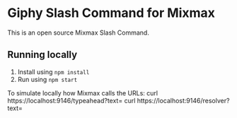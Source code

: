 # Giphy Slash Command for Mixmax

This is an open source Mixmax Slash Command.

## Running locally

1. Install using `npm install`
2. Run using `npm start`

To simulate locally how Mixmax calls the URLs:
curl https://localhost:9146/typeahead?text=
curl https://localhost:9146/resolver?text=

